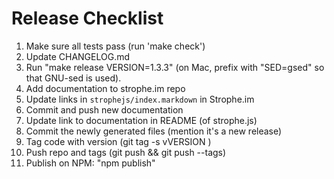 # Release Checklist

1. Make sure all tests pass (run 'make check')
2. Update CHANGELOG.md
3. Run "make release VERSION=1.3.3" (on Mac, prefix with "SED=gsed" so that GNU-sed is used).
4. Add documentation to strophe.im repo
5. Update links in `strophejs/index.markdown` in Strophe.im
6. Commit and push new documentation
7. Update link to documentation in README (of strophe.js)
8. Commit the newly generated files (mention it's a new release)
9. Tag code with version (git tag -s vVERSION )
10. Push repo and tags (git push && git push --tags)
11. Publish on NPM: "npm publish"
